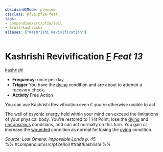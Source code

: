 ```yaml
---
obsidianUIMode: preview
cssclass: pf2e,pf2e-feat
tags:
- compendium/src/pf2e/loil
- trait/kashrishi
aliases: ["Kashrishi Revivification"]
---
```

# Kashrishi Revivification  [F](/rules/core-rulebook/chapter-9-playing-the-game.md#Actions "Free Action") *Feat 13*  
[kashrishi](/rules/traits/kashrishi-loil.md)  

- **Frequency**: once per day
- **Trigger** You have the [dying](/rules/conditions.md#Dying) condition and are about to attempt a recovery check.
- **Activity** Free Action

You can use Kashrishi Revivification even if you're otherwise unable to act.

The well of psychic energy held within your mind can exceed the limitations of your physical body. You're restored to 1 Hit Point, lose the [dying](/rules/conditions.md#Dying) and [unconscious](/rules/conditions.md#Unconscious) conditions, and can act normally on this turn. You gain or increase the [wounded](/rules/conditions.md#Wounded) condition as normal for losing the [dying](/rules/conditions.md#Dying) condition.

*Source: Lost Omens: Impossible Lands p. 45*  
%% #compendium/src/pf2e/loil #trait/kashrishi %%